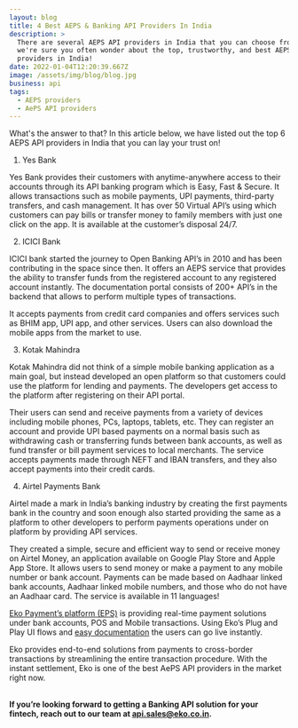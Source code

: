 ```yaml
---
layout: blog
title: 4 Best AEPS & Banking API Providers In India
description: >
  There are several AEPS API providers in India that you can choose from, but
  we're sure you often wonder about the top, trustworthy, and best AEPS API
  providers in India!
date: 2022-01-04T12:20:39.667Z
image: /assets/img/blog/blog.jpg
business: api
tags:
  - AEPS providers
  - AePS API providers
---
```

What's the answer to that? In this article below, we have listed out the top 6 AEPS API providers in India that you can lay your trust on!

1. Yes Bank

Yes Bank provides their customers with anytime-anywhere access to their accounts through its API banking program which is Easy, Fast & Secure. It allows transactions such as mobile payments, UPI payments, third-party transfers, and cash management. It has over 50 Virtual API’s using which customers can pay bills or transfer money to family members with just one click on the app. It is available at the customer’s disposal 24/7.

2. ICICI Bank

ICICI bank started the journey to Open Banking API’s in 2010 and has been contributing in the space since then. It offers an AEPS service that provides the ability to transfer funds from the registered account to any registered account instantly. The documentation portal consists of 200+ API’s in the backend that allows to perform multiple types of transactions.

It accepts payments from credit card companies and offers services such as BHIM app, UPI app, and other services. Users can also download the mobile apps from the market to use.

3. Kotak Mahindra

Kotak Mahindra did not think of a simple mobile banking application as a main goal, but instead developed an open platform so that customers could use the platform for lending and payments. The developers get access to the platform after registering on their API portal. 

Their users can send and receive payments from a variety of devices including mobile phones, PCs, laptops, tablets, etc. They can register an account and provide UPI based payments on a normal basis such as withdrawing cash or transferring funds between bank accounts, as well as fund transfer or bill payment services to local merchants. The service accepts payments made through NEFT and IBAN transfers, and they also accept payments into their credit cards.

4. Airtel Payments Bank

Airtel made a mark in India’s banking industry by creating the first payments bank in the country and soon enough also started providing the same as a platform to other developers to perform payments operations under on platform by providing API services. 

They created a simple, secure and efficient way to send or receive money on Airtel Money, an application available on Google Play Store and Apple App Store. It allows users to send money or make a payment to any mobile number or bank account. Payments can be made based on Aadhaar linked bank accounts, Aadhaar linked mobile numbers, and those who do not have an Aadhaar card. The service is available in 11 languages!

[Eko Payment’s platform (EPS)](https://eko.in/developers/eps) is providing real-time payment solutions under bank accounts, POS and Mobile transactions. Using Eko’s Plug and Play UI flows and [easy documentation](https://developers.eko.in/docs) the users can go live instantly.

Eko provides end-to-end solutions from payments to cross-border transactions by streamlining the entire transaction procedure. With the instant settlement, Eko is one of the best AePS API providers in the market right now.

**\
If you’re looking forward to getting a Banking API solution for your fintech, reach out to our team at [api.sales@eko.co.in](mailto:api.sales@eko.co.in).**